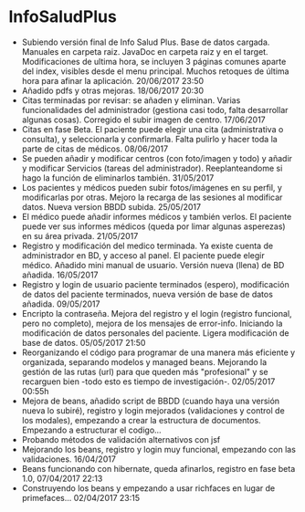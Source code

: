 # InfoSaludPlus
- Subiendo versión final de Info Salud Plus. Base de datos cargada. Manuales en carpeta raiz. JavaDoc en carpeta raiz y en el target. Modificaciones de ultima hora, se incluyen 3 páginas comunes aparte del index, visibles desde el menu principal. Muchos retoques de última hora para afinar la aplicación. 20/06/2017 23:50
- Añadido pdfs y otras mejoras. 18/06/2017 20:30
- Citas terminadas por revisar: se añaden y eliminan. Varias funcionalidades del administrador (gestiona casi todo, falta desarrollar algunas cosas). Corregido el subir imagen de centro. 17/06/2017
- Citas en fase Beta. El paciente puede elegir una cita (administrativa o consulta), y seleccionarla y confirmarla. Falta pulirlo y hacer toda la parte de citas de médicos. 08/06/2017
- Se pueden añadir y modificar centros (con foto/imagen y todo) y añadir y modificar Servicios (tareas del administrador). Reeplanteandome si hago la función de eliminarlos también. 31/05/2017
- Los pacientes y médicos pueden subir fotos/imágenes en su perfil, y modificarlas por otras. Mejoro la recarga de las sesiones al modificar datos. Nueva version BBDD subida. 25/05/2017
- El médico puede añadir informes médicos y también verlos. El paciente puede ver sus informes médicos (queda por limar algunas asperezas) en su área privada. 21/05/2017
- Registro y modificación del medico terminada. Ya existe cuenta de administrador en BD, y acceso al panel. El paciente puede elegir médico. Añadido mini manual de usuario. Versión nueva (llena) de BD añadida. 16/05/2017
- Registro y login de usuario paciente terminados (espero), modificación de datos del paciente terminados, nueva versión de base de datos añadida. 09/05/2017 
- Encripto la contraseña. Mejora del registro y el login (registro funcional, pero no completo), mejora de los mensajes de error-info. Iniciando la modificación de datos personales del paciente. Ligera modificación de base de datos. 05/05/2017 21:50
- Reorganizando el código para programar de una manera más eficiente y organizada, separando modelos y managed beans. Mejorando la gestión de las rutas (url) para que queden más "profesional" y se recarguen bien -todo esto es tiempo de investigación-. 02/05/2017 00:55h
- Mejora de beans, añadido script de BBDD (cuando haya una versión nueva lo subiré), registro y login mejorados (validaciones y control de los modales), empezando a crear la estructura de documentos. Empezando a estructurar el codigo...
- Probando métodos de validación alternativos con jsf
- Mejorando los beans, registro y login muy funcional, empezando con las validaciones. 16/04/2017
- Beans funcionando con hibernate, queda afinarlos, registro en fase beta 1.0, 07/04/2017 22:13
- Construyendo los beans y empezando a usar richfaces en lugar de primefaces... 02/04/2017 23:15
